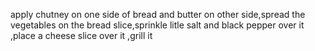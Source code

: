 apply chutney on one side of bread and butter on other side,spread the vegetables on the bread slice,sprinkle litle salt and black pepper over it ,place a cheese slice over it ,grill it 